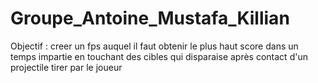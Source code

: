 # Groupe_Antoine_Mustafa_Killian
Objectif : creer un fps auquel il faut obtenir le plus haut score dans un temps impartie en touchant des cibles qui disparaise après contact d'un projectile tirer par le joueur
